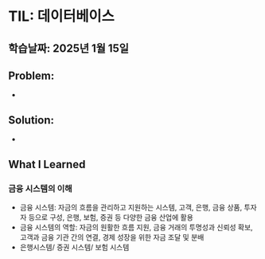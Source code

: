 # TIL: 데이터베이스
## 학습날짜: 2025년 1월 15일

## Problem: 
-

## Solution:
- 

## What I Learned

### 금융 시스템의 이해
- 금융 시스템: 자금의 흐름을 관리하고 지원하는 시스템, 고객, 은행, 금융 상품, 투자자 등으로 구성, 은행, 보험, 증권 등 다양한 금융 산업에 활용
- 금융 시스템의 역할: 자금의 원활한 흐름 지원, 금융 거래의 투명성과 신뢰성 확보, 고객과 금융 기관 간의 연결, 경제 성장을 위한 자금 조달 및 분배
- 은행시스템/ 증권 시스템/  보험 시스템
